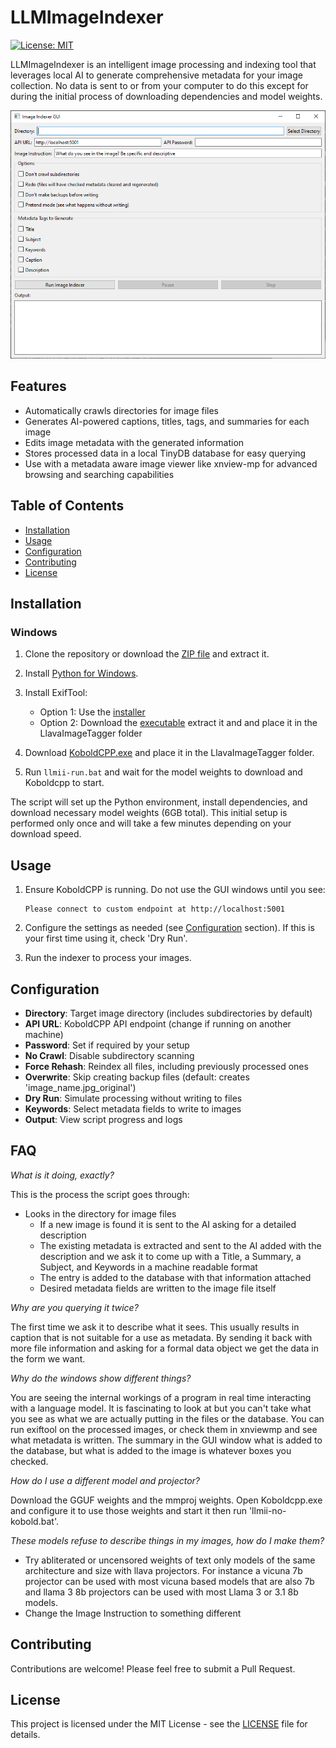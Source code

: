 # LLMImageIndexer

[![License: MIT](https://img.shields.io/badge/License-MIT-yellow.svg)](https://opensource.org/licenses/MIT)

LLMImageIndexer is an intelligent image processing and indexing tool that leverages local AI to generate comprehensive metadata for your image collection. No data is sent to or from your computer to do this except for during the initial process of downloading dependencies and model weights.

![LLMImageIndexer Screenshot](screenshot2.png)

## Features

- Automatically crawls directories for image files
- Generates AI-powered captions, titles, tags, and summaries for each image
- Edits image metadata with the generated information
- Stores processed data in a local TinyDB database for easy querying
- Use with a metadata aware image viewer like xnview-mp for advanced browsing and searching capabilities

## Table of Contents

- [Installation](#installation)
- [Usage](#usage)
- [Configuration](#configuration)
- [Contributing](#contributing)
- [License](#license)

## Installation

### Windows

1. Clone the repository or download the [ZIP file](https://github.com/jabberjabberjabber/LLavaImageTagger/archive/refs/heads/main.zip) and extract it.

2. Install [Python for Windows](https://www.python.org/downloads/windows/).

3. Install ExifTool:
   - Option 1: Use the [installer](https://oliverbetz.de/cms/files/Artikel/ExifTool-for-Windows/ExifTool_install_12.89_64.exe)
   - Option 2: Download the [executable](https://exiftool.org/install.html#Windows) extract it and and place it in the LlavaImageTagger folder

4. Download [KoboldCPP.exe](https://github.com/LostRuins/koboldcpp/releases) and place it in the LlavaImageTagger folder.

5. Run `llmii-run.bat` and wait for the model weights to download and Koboldcpp to start. 

The script will set up the Python environment, install dependencies, and download necessary model weights (6GB total). This initial setup is performed only once and will take a few minutes depending on your download speed.

## Usage

1. Ensure KoboldCPP is running. Do not use the GUI windows until you see:
   ```
   Please connect to custom endpoint at http://localhost:5001
   ```

2. Configure the settings as needed (see [Configuration](#configuration) section). If this is your first time using it, check 'Dry Run'.

3. Run the indexer to process your images.

## Configuration

- **Directory**: Target image directory (includes subdirectories by default)
- **API URL**: KoboldCPP API endpoint (change if running on another machine)
- **Password**: Set if required by your setup
- **No Crawl**: Disable subdirectory scanning
- **Force Rehash**: Reindex all files, including previously processed ones
- **Overwrite**: Skip creating backup files (default: creates 'image_name.jpg_original')
- **Dry Run**: Simulate processing without writing to files
- **Keywords**: Select metadata fields to write to images
- **Output**: View script progress and logs

## FAQ

*What is it doing, exactly?*

This is the process the script goes through:
- Looks in the directory for image files
   - If a new image is found it is sent to the AI asking for a detailed description
   - The existing metadata is extracted and sent to the AI added with the description and we ask it to come up with a Title, a Summary, a Subject, and Keywords in a machine readable format
   - The entry is added to the database with that information attached
   - Desired metadata fields are written to the image file itself

*Why are you querying it twice?*

The first time we ask it to describe what it sees. This usually results in caption that is not suitable for a use as metadata. By sending it back with more file information and asking for a formal data object we get the data in the form we want.

*Why do the windows show different things?*

You are seeing the internal workings of a program in real time interacting with a language model. It is fascinating to look at but you can't take what you see as what we are actually putting in the files or the database. You can run exiftool on the processed images, or check them in xnviewmp and see what metadata is written. The summary in the GUI window what is added to the database, but what is added to the image is whatever boxes you checked.

*How do I use a different model and projector?*

Download the GGUF weights and the mmproj weights. Open Koboldcpp.exe and configure it to use those weights and start it then run 'llmii-no-kobold.bat'.

*These models refuse to describe things in my images, how do I make them?*

- Try abliterated or uncensored weights of text only models of the same architecture and size with llava projectors. For instance a vicuna 7b projector can be used with most vicuna based models that are also 7b and llama 3 8b projectors can be used with most Llama 3 or 3.1 8b models.
- Change the Image Instruction to something different  

## Contributing

Contributions are welcome! Please feel free to submit a Pull Request.

## License

This project is licensed under the MIT License - see the [LICENSE](LICENSE) file for details.
